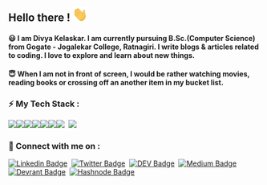 <h2> Hello there ! <img src="https://raw.githubusercontent.com/ABSphreak/ABSphreak/master/gifs/Hi.gif" width="30px"></h2>

#### 😃 I am Divya Kelaskar. I am currently pursuing B.Sc.(Computer Science) from Gogate - Jogalekar College, Ratnagiri. I write blogs & articles related to coding. I love to explore and learn about new things. 
#### 😇 When I am not in front of screen, I would be rather watching movies, reading books or crossing off an another item in my bucket list. 

### ⚡ My Tech Stack :
<img src="https://img.icons8.com/color/48/000000/python.png"></img><img src="https://img.icons8.com/color/48/000000/html-5.png"/><img src="https://img.icons8.com/color/48/000000/css3.png"/><img src="https://img.icons8.com/color/48/000000/bootstrap.png"/><img src="https://img.icons8.com/color/48/000000/javascript.png"/><img src="https://img.icons8.com/color/48/000000/git.png"/><img src="https://img.icons8.com/color/48/000000/c-programming.png"/>&nbsp;&nbsp;<img src="https://img.icons8.com/ios/48/000000/mysql-logo.png"/>

### 🤝 Connect with me on :

[![Linkedin Badge](https://img.shields.io/badge/-divyakelaskar-blue?style=for-the-badge&logo=Linkedin&logoColor=white&link=https://www.linkedin.com/in/divyakelaskar/)](https://www.linkedin.com/in/divyakelaskar/)&nbsp; [![Twitter Badge](https://img.shields.io/badge/-@theavidcoder-1ca0f1?style=for-the-badge&logo=twitter&logoColor=white&link=https://twitter.com/theavidcoder)](https://twitter.com/theavidcoder)&nbsp; [![DEV Badge](https://img.shields.io/badge/-@theavidcoder-000000?style=for-the-badge&logo=dev.to&logoColor=white&link=https://dev.to/@theavidcoder)](https://dev.to/@theavidcoder)&nbsp; [![Medium Badge](https://img.shields.io/badge/-@theavidcoder-000000?style=for-the-badge&logo=medium&logoColor=white&link=https://medium.com/@theavidcoder/)](https://medium.com/@theavidcoder)&nbsp; [![Devrant Badge](https://img.shields.io/badge/-@divyakelaskar-F99A66?style=for-the-badge&logo=devrant&logoColor=white&link=https://devrant.com/users/divyakelaskar)](https://devrant.com/users/divyakelaskar)&nbsp; [![Hashnode Badge](https://img.shields.io/badge/-@divyakelaskar-2962FF?style=for-the-badge&logo=hashnode&logoColor=white&link=https://hashnode.com/@divyakelaskar/)](https://hashnode.com/@divyakelaskar)&nbsp; 
